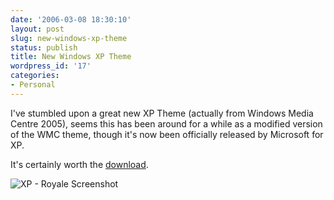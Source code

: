 ```yaml
---
date: '2006-03-08 18:30:10'
layout: post
slug: new-windows-xp-theme
status: publish
title: New Windows XP Theme
wordpress_id: '17'
categories:
- Personal
---
```


I've stumbled upon a great new XP Theme (actually from Windows Media Centre 2005), seems this has been around for a while as a modified version of the WMC theme, though it's now been officially released by Microsoft for XP.

It's certainly worth the [download](http://www.microsoft.com/downloads/details.aspx?FamilyID=15373C73-D5F6-4AF0-B583-D633CB021612&displaylang=en).

![XP - Royale Screenshot](http://adamcaudill.com/files/2006/03/royale_theme_thumb.png)
